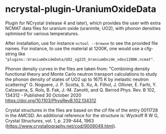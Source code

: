 ncrystal-plugin-UraniumOxideData
================================

Plugin for NCrystal (release 4 and later), which provides the user with extra
NCMAT data files for uranium oxide (uraninite, UO2), with phonon densities
optimised for various temperatures.

After installation, use for instance `nctool --browse` to see the provided file
names. For instance, to use the material at 1200K, one would use a cfg-string
like `"plugins::UraniumOxideData/UO2_sg225_UraniumOxide_vdos1200K.ncmat"`.

Phonon density curves in the files are taken from: "Combining density functional
theory and Monte Carlo neutron transport calculations to study the phonon
density of states of UO2 up to 1675 K by inelastic neutron scattering"
G. Noguere, J. P. Scotta, S. Xu, A. Filhol, J. Ollivier, E. Farhi,
Y. Calzavarra, S. Rols, B. Fak, J.-M. Zanotti, and Q. Berrod Phys. Rev. B 102,
134312 - Published 30 October 2020 https://doi.org/10.1103/PhysRevB.102.134312

Crystal structures in the files are based on the cif file of the entry 0011728
in the AMCSD. An additional reference for the structure is: Wyckoff R W G,
Crystal Structures, vol. 1, p. 239-444, 1963
(https://www.crystallography.net/cod/9009049.html).
